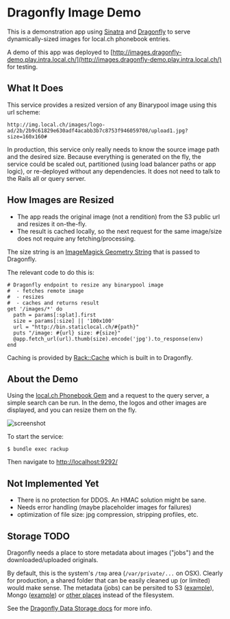 # Dragonfly Image Demo

This is a demonstration app using [Sinatra](http://www.sinatrarb.com) and [Dragonfly](https://github.com/markevans/dragonfly/) to serve dynamically-sized images for local.ch phonebook entries.

A demo of this app was deployed to [http://images.dragonfly-demo.play.intra.local.ch/](http://images.dragonfly-demo.play.intra.local.ch/) for testing.

## What It Does

This service provides a resized version of any Binarypool image using this url scheme:

    http://img.local.ch/images/logo-ad/2b/2b9c61829e630adf4acabb3b7c8753f946059708/upload1.jpg?size=160x160#

In production, this service only really needs to know the source image path and the desired size. Because everything is generated on the fly, the service could be scaled out, partitioned (using load balancer paths or app logic), or re-deployed without any dependencies. It does not need to talk to the Rails all or query server.

## How Images are Resized

* The app reads the original image (not a rendition) from the S3 public url and resizes it on-the-fly.
* The result is cached locally, so the next request for the same image/size does not require any fetching/processing. 

The size string is an [ImageMagick Geometry String](http://www.imagemagick.org/Magick++/Geometry.html) that is passed to Dragonfly. 

The relevant code to do this is:

    # Dragonfly endpoint to resize any binarypool image
    #  - fetches remote image
    #  - resizes
    #  - caches and returns result
    get '/images/*' do
      path = params[:splat].first
      size = params[:size] || '100x100'
      url = "http://bin.staticlocal.ch/#{path}"
      puts "/image: #{url} size: #{size}"
      @app.fetch_url(url).thumb(size).encode('jpg').to_response(env)
    end

Caching is provided by [Rack::Cache]() which is built in to Dragonfly.

## About the Demo

Using the [local.ch Phonebook Gem](https://github.com/local-ch/phonebook-gem) and a request to the query server, a simple search can be run. In the demo, the logos and other images are displayed, and you can resize them on the fly.

![screenshot](http://dl.dropbox.com/u/385855/Screenshots/r2xk.png)

To start the service:

    $ bundle exec rackup

Then navigate to [http://localhost:9292/](http://localhost:9292/)

## Not Implemented Yet

* There is no protection for DDOS. An HMAC solution might be sane.
* Needs error handling (maybe placeholder images for failures)
* optimization of file size: jpg compression, stripping profiles, etc.

## Storage TODO

Dragonfly needs a place to store metadata about images ("jobs") and the downloaded/uploaded originals. 

By default, this is the system's `/tmp` area (`/var/private/...` on OSX). Clearly for production, a shared folder that can be easily cleaned up (or limited) would make sense. The metadata (jobs) can be persited to S3 ([example](http://markevans.github.com/dragonfly/file.DataStorage.html#S3_datastore)), Mongo ([example](http://markevans.github.com/dragonfly/file.Mongo.html)) or [other places](http://markevans.github.com/dragonfly/file.ServingRemotely.html) instead of the filesystem.

See the [Dragonfly Data Storage docs](http://markevans.github.com/dragonfly/file.DataStorage.html) for more info.


